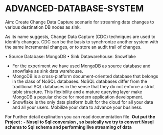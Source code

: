 # ADVANCED-DATABASE-SYSTEM
Aim: Create Change Data Capture scenario for streaming data changes to various destination DB nodes as sink.

As its name suggests, Change Data Capture (CDC) techniques are used to identify changes. CDC can be the basis to synchronize another system with the same incremental changes, or to store an audit trail of changes.

• Source Database: MongoDB
• Sink Datawarehouse: Snowflake
- For the experiment we have used MongoDB as source database and snowflake as sink data warehouse.
- MongoDB is a cross-platform document-oriented database that belongs in the class of NoSQL databases. NoSQL databases differ from the traditional SQL databases in the sense that they do not enforce a strict table structure. This flexibility and a mature querying layer make MongoDB a popular choice for modern application development.
- Snowflake is the only data platform built for the cloud for all your data and all your users. Mobilize your data to advance your business.

For Further detail explination you can read documentation file.
<b>Out put the Project : - Nosql  to Sql conversion , so basically we try to convert Nosql schema to Sql schema and performing live streaming of data</b>
